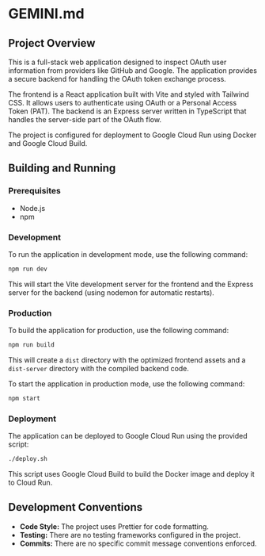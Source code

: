 # GEMINI.md

## Project Overview

This is a full-stack web application designed to inspect OAuth user information from providers like GitHub and Google. The application provides a secure backend for handling the OAuth token exchange process.

The frontend is a React application built with Vite and styled with Tailwind CSS. It allows users to authenticate using OAuth or a Personal Access Token (PAT). The backend is an Express server written in TypeScript that handles the server-side part of the OAuth flow.

The project is configured for deployment to Google Cloud Run using Docker and Google Cloud Build.

## Building and Running

### Prerequisites

*   Node.js
*   npm

### Development

To run the application in development mode, use the following command:

```bash
npm run dev
```

This will start the Vite development server for the frontend and the Express server for the backend (using nodemon for automatic restarts).

### Production

To build the application for production, use the following command:

```bash
npm run build
```

This will create a `dist` directory with the optimized frontend assets and a `dist-server` directory with the compiled backend code.

To start the application in production mode, use the following command:

```bash
npm start
```

### Deployment

The application can be deployed to Google Cloud Run using the provided script:

```bash
./deploy.sh
```

This script uses Google Cloud Build to build the Docker image and deploy it to Cloud Run.

## Development Conventions

*   **Code Style:** The project uses Prettier for code formatting.
*   **Testing:** There are no testing frameworks configured in the project.
*   **Commits:** There are no specific commit message conventions enforced.
